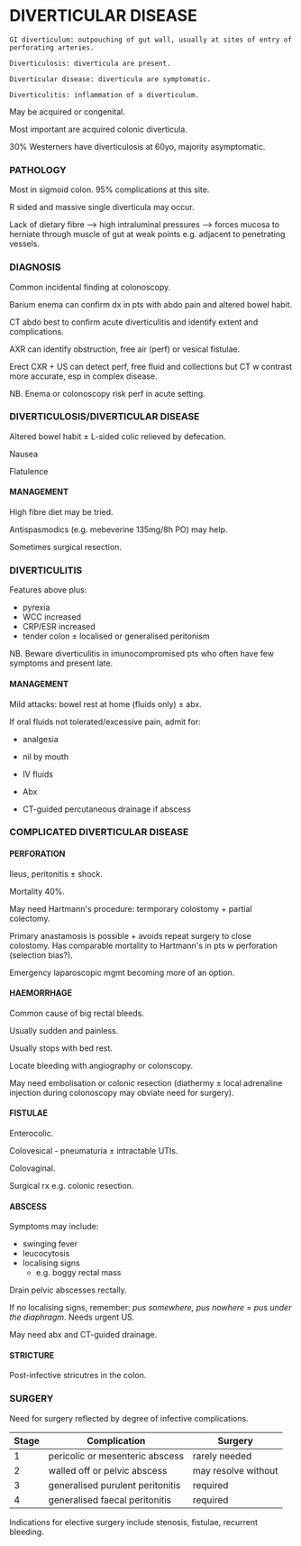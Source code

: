 # DIVERTICULAR DISEASE

	GI diverticulum: outpouching of gut wall, usually at sites of entry of perforating arteries.

	Diverticulosis: diverticula are present.

	Diverticular disease: diverticula are symptomatic.

	Diverticulitis: inflammation of a diverticulum.

May be acquired or congenital.

Most important are acquired colonic diverticula.

30% Westerners have diverticulosis at 60yo, majority asymptomatic.

### PATHOLOGY

Most in sigmoid colon. 95% complications at this site.

R sided and massive single diverticula may occur.

Lack of dietary fibre --> high intraluminal pressures --> forces mucosa to herniate through muscle of gut at weak points e.g. adjacent to penetrating vessels.

### DIAGNOSIS

Common incidental finding at colonoscopy.

Barium enema can confirm dx in pts with abdo pain and altered bowel habit.

CT abdo best to confirm acute diverticulitis and identify extent and complications.

AXR can identify obstruction, free air (perf) or vesical fistulae.

Erect CXR + US can detect perf, free fluid and collections but CT w contrast more accurate, esp in complex disease.

NB. Enema or colonoscopy risk perf in acute setting.

### DIVERTICULOSIS/DIVERTICULAR DISEASE

Altered bowel habit ± L-sided colic relieved by defecation.

Nausea

Flatulence

#### MANAGEMENT

High fibre diet may be tried.

Antispasmodics (e.g. mebeverine 135mg/8h PO) may help.

Sometimes surgical resection.

### DIVERTICULITIS

Features above plus:

- pyrexia
- WCC increased
- CRP/ESR increased
- tender colon ± localised or generalised peritonism

NB. Beware diverticulitis in imunocompromised pts who often have few symptoms and present late.


#### MANAGEMENT

Mild attacks: bowel rest at home (fluids only) ± abx.

If oral fluids not tolerated/excessive pain, admit for:

- analgesia

- nil by mouth

- IV fluids

- Abx

- CT-guided percutaneous drainage if abscess

### COMPLICATED DIVERTICULAR DISEASE

#### PERFORATION

Ileus, peritonitis ± shock.

Mortality 40%.

May need Hartmann's procedure: termporary colostomy + partial colectomy.

Primary anastamosis is possible + avoids repeat surgery to close colostomy. Has comparable mortality to Hartmann's in pts w perforation (selection bias?).

Emergency laparoscopic mgmt becoming more of an option.


#### HAEMORRHAGE

Common cause of big rectal bleeds.

Usually sudden and painless.

Usually stops with bed rest.

Locate bleeding with angiography or colonscopy.

May need embolisation or colonic resection (diathermy ± local adrenaline injection during colonoscopy may obviate need for surgery).

#### FISTULAE

Enterocolic.

Colovesical - pneumaturia ± intractable UTIs.

Colovaginal.

Surgical rx e.g. colonic resection.


#### ABSCESS

Symptoms may include:

- swinging fever
- leucocytosis
- localising signs
	- e.g. boggy rectal mass
	
Drain pelvic abscesses rectally.

If no localising signs, remember: *pus somewhere, pus nowhere = pus under the diaphragm*. Needs urgent US.

May need abx and CT-guided drainage.

#### STRICTURE

Post-infective stricutres in the colon.

### SURGERY

Need for surgery reflected by degree of infective complications.

Stage | Complication | Surgery
-------- | --------- | ---------
1 | pericolic or mesenteric abscess | rarely needed
2 | walled off or pelvic abscess | may resolve without
3 | generalised purulent peritonitis | required
4 | generalised faecal peritonitis | required

Indications for elective surgery include stenosis, fistulae, recurrent bleeding.